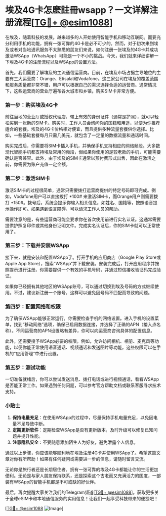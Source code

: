 # 埃及4G卡怎麽註冊wsapp？一文详解注册流程[[TG💪+ @esim1088](https://t.me/s/esim1088)]

在埃及，随着科技的发展，越来越多的人开始使用智能手机和移动互联网。而要充分利用手机的功能，拥有一张可靠的4G卡是必不可少的。然而，对于初次来到埃及或者对当地通讯服务不太熟悉的朋友们来说，如何注册一张埃及的4G卡并成功激活WSApp（WhatsApp）可能是一个不小的挑战。今天，我们就来详细讲解一下埃及4G卡的注册流程以及WSApp的设置方法。

首先，我们需要了解埃及的主流通信运营商。目前，在埃及市场占据主导地位的主要有三大运营商：Orange、Etisalat和Vodafone。这三家公司在埃及的覆盖范围和服务质量都非常不错，用户可以根据自己的需求选择合适的运营商。通常情况下，这些运营商的营业厅遍布各大城市和乡镇，购买SIM卡非常方便。

### 第一步：购买埃及4G卡

前往当地的营业厅或授权代理店，带上有效的身份证件（通常是护照），就可以轻松买到一张新的SIM卡。购买时，工作人员会询问你的国籍和用途，以便为你推荐适合的套餐。埃及的4G卡价格相对便宜，而且提供多种流量套餐供你选择。比如，一些基础套餐每月只需几美元，就包含了一定量的数据流量和通话时间。

购买完成后，你需要将SIM卡插入手机，并确保手机支持相应的网络频段。大多数现代智能手机都支持埃及常用的频段，但如果你使用的是较老款的手机，可能需要确认是否兼容。此外，由于埃及的SIM卡通常以预付费形式出售，因此在激活之前，你需要为账户充值一定金额。

### 第二步：激活SIM卡

激活SIM卡的过程很简单，通常只需要拨打运营商提供的特定号码即可完成。例如，Vodafone用户可以直接拨打 *100# 来激活SIM卡，而Orange用户则需要拨打 *150#。拨号后，系统会提示你输入相关信息，如姓名、国籍等，按照语音提示操作即可。如果遇到语言障碍，可以请求工作人员的帮助。

需要注意的是，有些运营商可能会要求你在首次使用前进行实名认证。这通常需要提供护照复印件或其他身份证明文件。完成实名认证后，你的SIM卡就可以正常使用了。

### 第三步：下载并安装WSApp

接下来，就是安装和配置WSApp了。打开手机的应用商店（Google Play Store或Apple App Store），搜索“WSApp”并下载安装。安装完成后，打开应用程序并按照提示进行注册。你需要提供一个有效的手机号码，并通过短信接收验证码完成验证。

如果你已经拥有其他地区的WSApp账号，可以通过切换到埃及号码的方式继续使用。不过，建议新注册一个账号，这样可以避免因号码不匹配而导致的问题。

### 第四步：配置网络和权限

为了确保WSApp能够正常运行，你需要检查手机的网络设置。进入手机的设置菜单，找到“移动网络”选项，确保已启用数据连接，并选择了正确的APN（接入点名称）。不同运营商的APN设置略有差异，你可以向运营商咨询具体的配置信息。

此外，还需要授予WSApp必要的权限。例如，允许访问相机、相册、麦克风等功能，以便你能正常使用语音通话、视频通话和发送图片等功能。这些权限可以在手机的“应用管理”中进行设置。

### 第五步：测试功能

一切准备就绪后，你可以尝试发送消息、拨打电话或进行视频通话，看看WSApp是否能正常工作。如果遇到任何问题，可以参考官方帮助文档或联系客服寻求技术支持。

### 小贴士

1. **保持电量充足**：在使用WSApp的过程中，尽量保持手机电量充足，以免因电量不足导致中断。
2. **定期更新软件**：定期检查WSApp是否有更新版本，及时升级可以修复已知问题并提升性能。
3. **注意隐私安全**：不要随意添加陌生人为好友，避免泄露个人信息。

通过以上步骤，你应该能够顺利地在埃及注册4G卡并使用WSApp了。希望这篇文章对你有所帮助！如果有任何疑问或需要进一步的信息，请随时留言交流。

无论你是旅行者还是长期居住者，拥有一张可靠的埃及4G卡都能让你的生活更加便利。无论是与家人朋友保持联系，还是探索这个古老而又充满活力的国度，一部装有WSApp的智能手机都是不可或缺的好伙伴。

最后，再次提醒大家关注我们的Telegram频道[[TG💪+ @esim1088](https://t.me/s/esim1088)]，获取更多关于全球eSIM卡和本地通信服务的实用信息！让我们一起享受科技带来的便捷吧！

[[TG💪+ @esim1088](https://t.me/s/esim1088) ![Image](https://i.postimg.cc/4NQfJmqS/Snipaste-2025-05-13-00-14-12.png)]